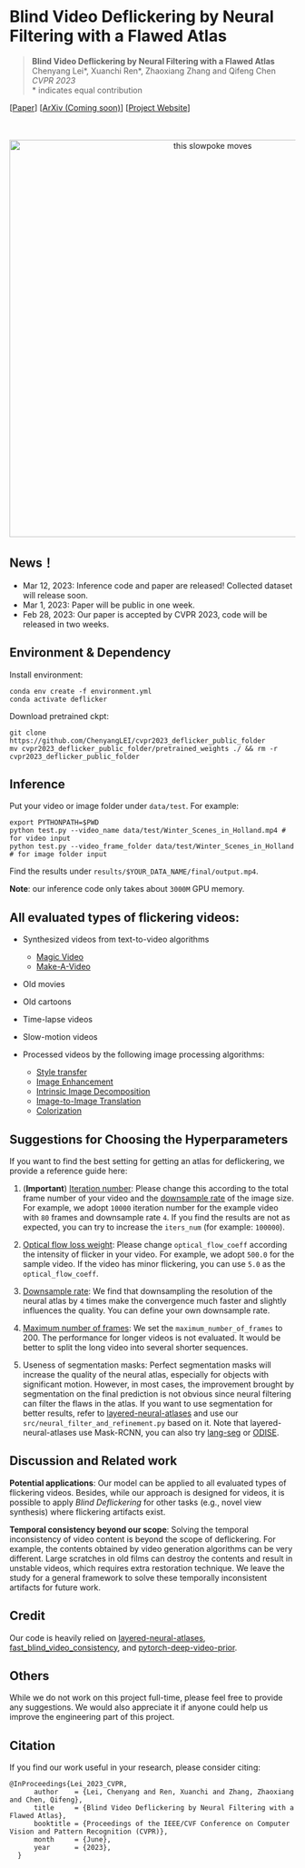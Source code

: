 # Blind Video Deflickering by Neural Filtering with a Flawed Atlas


> **Blind Video Deflickering by Neural Filtering with a Flawed Atlas** <br>
> Chenyang Lei*, Xuanchi Ren*, Zhaoxiang Zhang and Qifeng Chen <br>
> *CVPR 2023*<br>
> \* indicates equal contribution 

[[Paper](https://chenyanglei.github.io/deflicker/CVPR2023_deflicker_lowres.pdf)]
[[ArXiv (Coming soon)]()]
[[Project Website](https://chenyanglei.github.io/deflicker/)]
<!-- [[Appendix]()] -->


<div align="center">
  <br><br>
  <img src="demo.gif" alt="this slowpoke moves"  width="700" />
</div>

## News！
- Mar 12, 2023: Inference code and paper are released! Collected dataset will release soon.
- Mar 1, 2023: Paper will be public in one week. 
- Feb 28, 2023: Our paper is accepted by CVPR 2023, code will be released in two weeks. 

## Environment & Dependency

Install environment:
```
conda env create -f environment.yml 
conda activate deflicker
```

Download pretrained ckpt:
```
git clone https://github.com/ChenyangLEI/cvpr2023_deflicker_public_folder
mv cvpr2023_deflicker_public_folder/pretrained_weights ./ && rm -r cvpr2023_deflicker_public_folder
```

## Inference
Put your video or image folder under ``data/test``. For example:
```
export PYTHONPATH=$PWD
python test.py --video_name data/test/Winter_Scenes_in_Holland.mp4 # for video input
python test.py --video_frame_folder data/test/Winter_Scenes_in_Holland # for image folder input
```
Find the results under ``results/$YOUR_DATA_NAME/final/output.mp4``. 

**Note**: our inference code only takes about ``3000M`` GPU memory.

## All evaluated types of flickering videos:

- Synthesized videos from text-to-video algorithms
  -  [Magic Video](https://magicvideo.github.io/)
  -  [Make-A-Video](https://makeavideo.studio/)

- Old movies

- Old cartoons 

- Time-lapse videos

- Slow-motion videos

- Processed videos by the following image processing algorithms:
  -  [Style transfer](https://github.com/Yijunmaverick/UniversalStyleTransfer)
  -  [Image Enhancement](https://groups.csail.mit.edu/graphics/hdrnet/)
  -  [Intrinsic Image Decomposition](http://opensurfaces.cs.cornell.edu/publications/intrinsic/)
  -  [Image-to-Image Translation](https://github.com/junyanz/pytorch-CycleGAN-and-pix2pix)
  -  [Colorization](https://github.com/junyanz/pytorch-CycleGAN-and-pix2pix)

## Suggestions for Choosing the Hyperparameters
If you want to find the best setting for getting an atlas for deflickering, we provide a reference guide here:

1. (**Important**) [Iteration number](https://github.com/ChenyangLEI/All-In-One-Deflicker/blob/53bf1d65e71bde2866d287e2b5e59ac0431c5a15/src/config/config_flow_100.json#L6): Please change this according to the total frame number of your video and the [downsample rate](https://github.com/ChenyangLEI/All-In-One-Deflicker/blob/53bf1d65e71bde2866d287e2b5e59ac0431c5a15/src/stage1_neural_atlas.py#L265) of the image size. For example, we adopt ``10000`` iteration number for the example video with ``80`` frames and downsample rate ``4``. If you find the results are not as expected, you can try to increase the ``iters_num`` (for example: ``100000``).

2. [Optical flow loss weight](https://github.com/ChenyangLEI/All-In-One-Deflicker/blob/53bf1d65e71bde2866d287e2b5e59ac0431c5a15/src/config/config_flow_100.json#L8): Please change ``optical_flow_coeff`` according the intensity of flicker in your video. For example, we adopt ``500.0`` for the sample video. If the video has minor flickering, you can use ``5.0`` as the ``optical_flow_coeff``.

3. [Downsample rate](https://github.com/ChenyangLEI/All-In-One-Deflicker/blob/53bf1d65e71bde2866d287e2b5e59ac0431c5a15/src/stage1_neural_atlas.py#L265): We find that downsampling the resolution of the neural atlas by ``4`` times make the convergence much faster and slightly influences the quality. You can define your own downsample rate.

4. [Maximum number of frames](https://github.com/ChenyangLEI/All-In-One-Deflicker/blob/53bf1d65e71bde2866d287e2b5e59ac0431c5a15/src/config/config_flow_100.json#L3): We set the ``maximum_number_of_frames`` to 200. The performance for longer videos is not evaluated. It would be better to split the long video into several shorter sequences. 

5. Useness of segmentation masks: Perfect segmentation masks will increase the quality of the neural atlas, especially for objects with significant motion. However, in most cases,  the improvement brought by segmentation on the final prediction is not obvious since neural filtering can filter the flaws in the atlas. If you want to use segmentation for better results, refer to [layered-neural-atlases](https://github.com/ykasten/layered-neural-atlases) and use our ``src/neural_filter_and_refinement.py`` based on it. Note that layered-neural-atlases use Mask-RCNN, you can also try [lang-seg](https://github.com/isl-org/lang-seg) or [ODISE](https://jerryxu.net/ODISE/).

<!-- 
```
## Training
Coming soon...
list_filename = os.path.join(opts.list_dir, "%s_%s.txt" % (dataset, "test"))

python src/
``` -->

## Discussion and Related work
**Potential applications**: Our model can be applied to all evaluated types of flickering videos. Besides, while our approach is designed for videos, it is possible to apply *Blind Deflickering* for other tasks (e.g., novel view synthesis) where flickering artifacts exist. 

**Temporal consistency beyond our scope**: Solving the temporal inconsistency of video content is beyond the scope of deflickering. For example, the contents obtained by video generation algorithms can be very different. Large scratches in old films can destroy the contents and result in unstable videos, which requires extra restoration technique. We leave the study for a general framework to solve these temporally inconsistent artifacts for future work.

## Credit

Our code is heavily relied on [layered-neural-atlases](https://github.com/ykasten/layered-neural-atlases), [fast_blind_video_consistency](https://github.com/phoenix104104/fast_blind_video_consistency), and [pytorch-deep-video-prior](https://github.com/yzxing87/pytorch-deep-video-prior).

## Others

While we do not work on this project full-time, please feel free to provide any suggestions. We would also appreciate it if anyone could help us improve the engineering part of this project.

## Citation

If you find our work useful in your research, please consider citing:

```
@InProceedings{Lei_2023_CVPR,
      author    = {Lei, Chenyang and Ren, Xuanchi and Zhang, Zhaoxiang and Chen, Qifeng},
      title     = {Blind Video Deflickering by Neural Filtering with a Flawed Atlas},
      booktitle = {Proceedings of the IEEE/CVF Conference on Computer Vision and Pattern Recognition (CVPR)},
      month     = {June},
      year      = {2023},
  }
```
